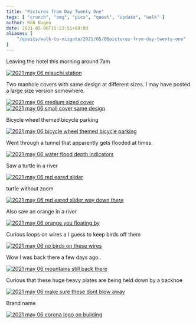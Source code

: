 ```yaml
---
title: "Pictures from Day Twenty One"
tags: [ "crunch", "omg", "pics", "quest", "update", "walk" ]
author: Rob Nugen
date: 2021-05-06T15:23:51+09:00
aliases: [
    "/quests/walk-to-niigata/2021/05/06pictures-from-day-twenty-one"
]
---
```


Leaving the hotel this morning around 7am

[![2021 may 06 miauchi station](//b.robnugen.com/quests/walk-to-niigata/2021/en_route/day-21/thumbs/2021_may_06_miauchi_station.jpeg)](//b.robnugen.com/quests/walk-to-niigata/2021/en_route/day-21/2021_may_06_miauchi_station.jpeg)

Two manhole covers with same design at different sizes.  I may have posted a large size version somewhere.

[![2021 may 06 medium sized cover](//b.robnugen.com/quests/walk-to-niigata/2021/en_route/day-21/thumbs/2021_may_06_medium_sized_cover.jpeg)](//b.robnugen.com/quests/walk-to-niigata/2021/en_route/day-21/2021_may_06_medium_sized_cover.jpeg)
[![2021 may 06 small cover same design](//b.robnugen.com/quests/walk-to-niigata/2021/en_route/day-21/thumbs/2021_may_06_small_cover_same_design.jpeg)](//b.robnugen.com/quests/walk-to-niigata/2021/en_route/day-21/2021_may_06_small_cover_same_design.jpeg)


Bicycle wheel themed bicycle parking

[![2021 may 06 bicycle wheel themed bicycle parking](//b.robnugen.com/quests/walk-to-niigata/2021/en_route/day-21/thumbs/2021_may_06_bicycle_wheel_themed_bicycle_parking.jpeg)](//b.robnugen.com/quests/walk-to-niigata/2021/en_route/day-21/2021_may_06_bicycle_wheel_themed_bicycle_parking.jpeg)

Went through a tunnel that apparently gets flooded at times.

[![2021 may 06 water flood depth indicators](//b.robnugen.com/quests/walk-to-niigata/2021/en_route/day-21/thumbs/2021_may_06_water_flood_depth_indicators.jpeg)](//b.robnugen.com/quests/walk-to-niigata/2021/en_route/day-21/2021_may_06_water_flood_depth_indicators.jpeg)

Saw a turtle in a river

[![2021 may 06 red eared slider](//b.robnugen.com/quests/walk-to-niigata/2021/en_route/day-21/thumbs/2021_may_06_red_eared_slider.jpeg)](//b.robnugen.com/quests/walk-to-niigata/2021/en_route/day-21/2021_may_06_red_eared_slider.jpeg)

turtle without zoom

[![2021 may 06 red eared slider way down there](//b.robnugen.com/quests/walk-to-niigata/2021/en_route/day-21/thumbs/2021_may_06_red_eared_slider_way_down_there.jpeg)](//b.robnugen.com/quests/walk-to-niigata/2021/en_route/day-21/2021_may_06_red_eared_slider_way_down_there.jpeg)

Also saw an orange in a river

[![2021 may 06 orange you floating by](//b.robnugen.com/quests/walk-to-niigata/2021/en_route/day-21/thumbs/2021_may_06_orange_you_floating_by.jpeg)](//b.robnugen.com/quests/walk-to-niigata/2021/en_route/day-21/2021_may_06_orange_you_floating_by.jpeg)

Curious loops on wires a I guess to keep birds off them

[![2021 may 06 no birds on these wires](//b.robnugen.com/quests/walk-to-niigata/2021/en_route/day-21/thumbs/2021_may_06_no_birds_on_these_wires.jpeg)](//b.robnugen.com/quests/walk-to-niigata/2021/en_route/day-21/2021_may_06_no_birds_on_these_wires.jpeg)

Wow I was back there a few days ago..

[![2021 may 06 mountains still back there](//b.robnugen.com/quests/walk-to-niigata/2021/en_route/day-21/thumbs/2021_may_06_mountains_still_back_there.jpeg)](//b.robnugen.com/quests/walk-to-niigata/2021/en_route/day-21/2021_may_06_mountains_still_back_there.jpeg)


Curious that these huge heavy plates are being held down by a backhoe

[![2021 may 06 make sure these dont blow away](//b.robnugen.com/quests/walk-to-niigata/2021/en_route/day-21/thumbs/2021_may_06_make_sure_these_dont_blow_away.jpeg)](//b.robnugen.com/quests/walk-to-niigata/2021/en_route/day-21/2021_may_06_make_sure_these_dont_blow_away.jpeg)

Brand name

[![2021 may 06 corona logo on building](//b.robnugen.com/quests/walk-to-niigata/2021/en_route/day-21/thumbs/2021_may_06_corona_logo_on_building.jpeg)](//b.robnugen.com/quests/walk-to-niigata/2021/en_route/day-21/2021_may_06_corona_logo_on_building.jpeg)
